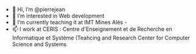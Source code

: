 - 👋 Hi, I’m @pierrejean
- 👀 I’m interested in Web development
- 🌱 I’m currently teaching it at IMT Mines Alès - 
- 📫 I work at CERIS : Centre d'Enseignement et de Recherche en Informatique et Système (Teahcing and Research Center for Computer Science and Systems

<!---
pierrejean/pierrejean is a ✨ special ✨ repository because its `README.md` (this file) appears on your GitHub profile.
You can click the Preview link to take a look at your changes.
--->

